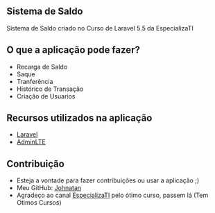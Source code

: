 <p align="center">

## Sistema de Saldo 

Sistema de Saldo criado no Curso de Laravel 5.5 da EspecializaTI
</p>

## O que a aplicação pode fazer?

- Recarga de Saldo
- Saque
- Tranferência 
- Histórico de Transação
- Criação de Usuarios

## Recursos utilizados na aplicação

- [Laravel](https://laravel.com)
- [AdminLTE](https://github.com/jeroennoten/Laravel-AdminLTE)

## Contribuição

- Esteja a vontade para fazer contribuições ou usar a aplicação ;)
- Meu GitHub: [Johnatan](https://github.com/JohnatanT)
- Agradeço ao canal [EspecializaTI](https://github.com/EspecializaTi) pelo ótimo curso, passem lá (Tem Otimos Cursos)

